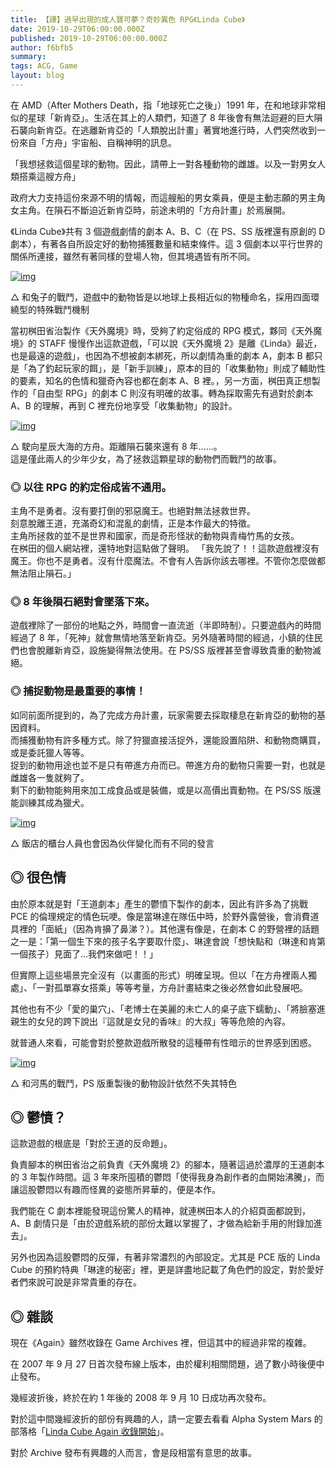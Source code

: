 ```yaml
---
title: 【譯】過早出現的成人寶可夢？奇妙異色 RPG《Linda Cube》
date: 2019-10-29T06:00:00.000Z
published: 2019-10-29T06:00:00.000Z
author: f6bfb5
summary:
tags: ACG, Game
layout: blog
---
```


在 AMD（After Mothers Death，指「地球死亡之後」）1991 年，在和地球非常相似的星球「新肯亞」。生活在其上的人類們，知道了 8 年後會有無法迴避的巨大隕石襲向新肯亞。在逃離新肯亞的「人類脫出計畫」著實地進行時，人們突然收到一份來自「方舟」宇宙船、自稱神明的訊息。

「我想拯救這個星球的動物。因此，請帶上一對各種動物的雌雄。以及一對男女人類搭乘這艘方舟」

政府大力支持這份來源不明的情報，而這艘船的男女乘員，便是主動志願的男主角女主角。在隕石不斷迫近新肯亞時，前途未明的「方舟計畫」於焉展開。

《Linda Cube》共有 3 個遊戲劇情的劇本 A、B、C（在 PS、SS 版裡還有原創的 D 劇本），有著各自所設定好的動物捕獲數量和結束條件。這 3 個劇本以平行世界的關係所連接，雖然有著同樣的登場人物，但其境遇皆有所不同。

[![img](https://i.imgur.com/o3TCizR.png)](https://i.imgur.com/o3TCizR.png)

△ 和兔子的戰鬥，遊戲中的動物皆是以地球上長相近似的物種命名，採用四面環繞型的特殊戰鬥機制

當初桝田省治製作《天外魔境》時，受夠了約定俗成的 RPG 模式，夥同《天外魔境》的 STAFF 慢慢作出這款遊戲，「可以說《天外魔境 2》是離《Linda》最近，也是最遠的遊戲」，也因為不想被劇本綁死，所以劇情為重的劇本 A，劇本 B 都只是「為了釣起玩家的餌」，是「新手訓練」，原本的目的「收集動物」則成了輔助性的要素，知名的色情和獵奇內容也都在劇本 A、B 裡。，另一方面，桝田真正想製作的「自由型 RPG」的劇本 C 則沒有明確的故事。轉為採取需先有過對於劇本 A、B 的理解，再到 C 裡充份地享受「收集動物」的設計。

[![img](https://i.imgur.com/ApgFAfO.jpg)](https://i.imgur.com/ApgFAfO.jpg)

△ 駛向星辰大海的方舟。距離隕石襲來還有 8 年……。
<br/>這是僅此兩人的少年少女，為了拯救這顆星球的動物們而戰鬥的故事。

### ◎ 以往 RPG 的約定俗成皆不通用。

主角不是勇者。沒有要打倒的邪惡魔王。也絕對無法拯救世界。
<br/>刻意脫離王道，充滿奇幻和混亂的劇情，正是本作最大的特徵。
<br/>主角所拯救的並不是世界和國家，而是奇形怪狀的動物與青梅竹馬的女孩。
<br/>在桝田的個人網站裡，還特地對這點做了聲明。
「我先說了！！這款遊戲裡沒有魔王。你也不是勇者。沒有什麼魔法。不會有人告訴你該去哪裡。不管你怎麼做都無法阻止隕石。」

### ◎ 8 年後隕石絕對會墜落下來。

遊戲裡除了一部份的地點之外，時間會一直流逝（半即時制）。只要遊戲內的時間經過了 8 年，「死神」就會無情地落至新肯亞。另外隨著時間的經過，小鎮的住民們也會脫離新肯亞，設施變得無法使用。在 PS/SS 版裡甚至會導致貴重的動物滅絕。

### ◎ 捕捉動物是最重要的事情！

如同前面所提到的，為了完成方舟計畫，玩家需要去採取棲息在新肯亞的動物的基因資料。
<br/>而捕獲動物有許多種方式。除了狩獵直接活捉外，還能設置陷阱、和動物商購買，或是委託獵人等等。
<br/>捉到的動物用途也並不是只有帶進方舟而已。帶進方舟的動物只需要一對，也就是雌雄各一隻就夠了。
<br/>剩下的動物能夠用來加工成食品或是裝備，或是以高價出賣動物。在 PS/SS 版還能訓練其成為獵犬。

[![img](https://i.imgur.com/oSD112X.jpg)](https://i.imgur.com/oSD112X.jpg)

△ 飯店的櫃台人員也會因為伙伴變化而有不同的發言

## ◎ 很色情

由於原本就是對「王道劇本」產生的鬱憤下製作的劇本，因此有許多為了挑戰 PCE 的倫理規定的情色玩哽。像是當琳達在隊伍中時，於野外露營後，會消費道具裡的「面紙」（因為肯擤了鼻涕？）。其他還有像是，在劇本 C 的野營裡的話題之一是：「第一個生下來的孩子名字要取什麼」、琳達會說「想快點和（琳達和肯第一個孩子）見面了…我們來做吧！！」

但實際上這些場景完全沒有（以畫面的形式）明確呈現。但以「在方舟裡兩人獨處」、「一對孤單寡女搭乘」等等考量，方舟計畫結束之後必然會如此發展吧。

其他也有不少「愛的巢穴」、「老博士在美麗的未亡人的桌子底下蠕動」、「將臉塞進親生的女兒的跨下說出『這就是女兒的香味』的大叔」等等危險的內容。

就普通人來看，可能會對於整款遊戲所散發的這種帶有性暗示的世界感到困惑。

[![img](https://i.imgur.com/WpYoQAk.png)](https://i.imgur.com/WpYoQAk.png)

△ 和河馬的戰鬥，PS 版重製後的動物設計依然不失其特色

## ◎ 鬱憤？

這款遊戲的根底是「對於王道的反命題」。

負責腳本的桝田省治之前負責《天外魔境 2》的腳本，隨著這過於濃厚的王道劇本的 3 年製作時間。這 3 年來所囤積的鬱悶「使得我身為創作者的血開始沸騰」，而讓這股鬱悶以有趣而怪異的姿態所昇華的，便是本作。

我們能在 C 劇本裡能發現這份驚人的精神，就連桝田本人的介紹頁面都說到， A、B 劇情只是「由於遊戲系統的部份太難以掌握了，才做為給新手用的附錄加進去」。

另外也因為這股鬱悶的反彈，有著非常濃烈的內部設定。尤其是 PCE 版的 Linda Cube 的預約特典「琳達的秘密」裡，更是詳盡地記載了角色們的設定，對於愛好者們來說可說是非常貴重的存在。

## ◎ 雜談

現在《Again》雖然收錄在 Game Archives 裡，但這其中的經過非常的複雜。

在 2007 年 9 月 27 日首次發布線上版本，由於權利相關問題，過了數小時後便中止發布。

幾經波折後，終於在約 1 年後的 2008 年 9 月 10 日成功再次發布。

對於這中間幾經波折的部份有興趣的人，請一定要去看看 Alpha System Mars 的部落格「[Linda Cube Again 收錄開始](http://www.alfasystem.net/a_m/diary.cgi?date=20080911)」。

對於 Archive 發布有興趣的人而言，會是段相當有意思的故事。
